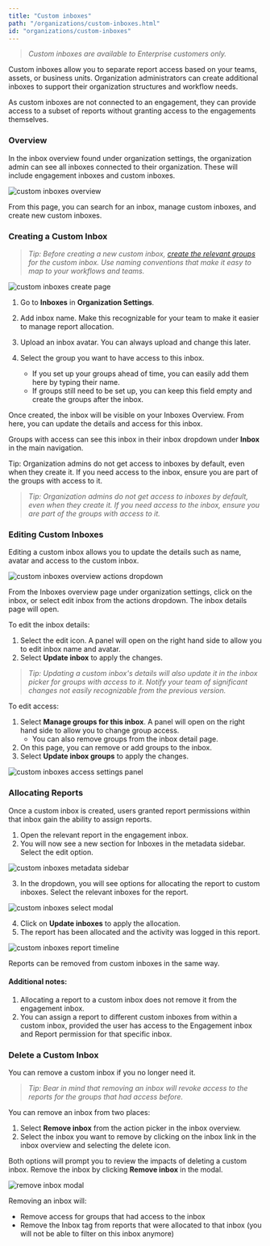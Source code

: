 ```yaml
---
title: "Custom inboxes"
path: "/organizations/custom-inboxes.html"
id: "organizations/custom-inboxes"
---
```


><i>Custom inboxes are available to Enterprise customers only.</i>

Custom inboxes allow you to separate report access based on your teams, assets, or business units. Organization administrators can create additional inboxes to support their organization structures and workflow needs.

As custom inboxes are not connected to an engagement, they can provide access to a subset of reports without granting access to the engagements themselves.

### Overview
In the inbox overview found under organization settings, the organization admin can see all inboxes connected to their organization. These will include engagement inboxes and custom inboxes.

![custom inboxes overview](./images/custom-inboxes-overview.png)

From this page, you can search for an inbox, manage custom inboxes, and create new custom inboxes.

### Creating a Custom Inbox
><i>Tip: Before creating a new custom inbox, [create the relevant groups](/organizations/groups.html) for the custom inbox. Use naming conventions that make it easy to map to your workflows and teams.</i>

![custom inboxes create page](./images/custom-inboxes-new.png)

1. Go to **Inboxes** in **Organization Settings**.

2. Add inbox name. Make this recognizable for your team to make it easier to manage report allocation.

3. Upload an inbox avatar. You can always upload and change this later.

4. Select the group you want to have access to this inbox.
    * If you set up your groups ahead of time, you can easily add them here by typing their name.
    * If groups still need to be set up, you can keep this field empty and create the groups after the inbox. 

Once created, the inbox will be visible on your Inboxes Overview. From here, you can update the details and access for this inbox.

Groups with access can see this inbox in their inbox dropdown under **Inbox** in the main navigation.

Tip: Organization admins do not get access to inboxes by default, even when they create it. If you need access to the inbox, ensure you are part of the groups with access to it.

><i>Tip: Organization admins do not get access to inboxes by default, even when they create it. If you need access to the inbox, ensure you are part of the groups with access to it.</i>

### Editing Custom Inboxes
Editing a custom inbox allows you to update the details such as name, avatar and access to the custom inbox.

![custom inboxes overview actions dropdown](./images/custom-inboxes-edit-1.png)

From the Inboxes overview page under organization settings, click on the inbox, or select edit inbox from the actions dropdown. The inbox details page will open.

To edit the inbox details:
1. Select the edit icon. A panel will open on the right hand side to allow you to edit inbox name and avatar.
2. Select **Update inbox** to apply the changes.

><i>Tip: Updating a custom inbox's details will also update it in the inbox picker for groups with access to it. Notify your team of significant changes not easily recognizable from the previous version.</i>

To edit access:
1. Select **Manage groups for this inbox**. A panel will open on the right hand side to allow you to change group access.
   * You can also remove groups from the inbox detail page.
2. On this page, you can remove or add groups to the inbox.
3. Select **Update inbox groups** to apply the changes.

![custom inboxes access settings panel](./images/custom-inboxes-edit-3.png)

### Allocating Reports
Once a custom inbox is created, users granted report permissions within that inbox gain the ability to assign reports.

1. Open the relevant report in the engagement inbox.
2. You will now see a new section for Inboxes in the metadata sidebar. Select the edit option.

![custom inboxes metadata sidebar](./images/custom-inboxes-allocate-1.png)

3. In the dropdown, you will see options for allocating the report to custom inboxes. Select the relevant inboxes for the report.

![custom inboxes select modal](./images/custom-inboxes-allocate-2.png)

4. Click on **Update inboxes** to apply the allocation.
5. The report has been allocated and the activity was logged in this report.

![custom inboxes report timeline](./images/custom-inboxes-allocate-3.png)

Reports can be removed from custom inboxes in the same way.

#### Additional notes:
1. Allocating a report to a custom inbox does not remove it from the engagement inbox.
2. You can assign a report to different custom inboxes from within a custom inbox, provided the user has access to the Engagement inbox and Report permission for that specific inbox.

### Delete a Custom Inbox
You can remove a custom inbox if you no longer need it.

><i>Tip: Bear in mind that removing an inbox will revoke access to the reports for the groups that had access before.</i>

You can remove an inbox from two places:

1. Select **Remove inbox** from the action picker in the inbox overview.
2. Select the inbox you want to remove by clicking on the inbox link in the inbox overview and selecting the delete icon.

Both options will prompt you to review the impacts of deleting a custom inbox.
Remove the inbox by clicking **Remove inbox** in the modal.

![remove inbox modal](./images/custom-inboxes-remove.png)

Removing an inbox will:
* Remove access for groups that had access to the inbox
* Remove the Inbox tag from reports that were allocated to that inbox (you will not be able to filter on this inbox anymore)

